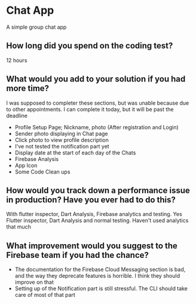 # Chat App

A simple group chat app

## How long did you spend on the coding test?

12 hours

## What would you add to your solution if you had more time?

I was supposed to completer these sections, but was unable because due to other appointments. I can complete it today, but it will be past the deadline
- Profile Setup Page; Nickname, photo (After registration and Login)
- Sender photo displaying in Chat page
- Click photo to view profile description
- I've not tested the notification part yet
- Display date at the start of each day of the Chats
- Firebase Analysis
- App Icon
- Some Code Clean ups

## How would you track down a performance issue in production? Have you ever had to do this?

With flutter inspector, Dart Analysis, Firebase analytics and testing. Yes Flutter inspector, Dart Analysis and normal testing. Haven't used analytics that much

## What improvement would you suggest to the Firebase team if you had the chance?

- The documentation for the Firebase Cloud Messaging section is bad, and the way they deprecate features is horrible. I think they should improve on that 
- Setting up of the Notification part is still stressful. The CLI should take care of most of that part 


